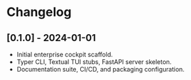 # Changelog

## [0.1.0] - 2024-01-01
- Initial enterprise cockpit scaffold.
- Typer CLI, Textual TUI stubs, FastAPI server skeleton.
- Documentation suite, CI/CD, and packaging configuration.
